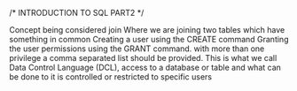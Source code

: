/* INTRODUCTION TO SQL PART2 */

Concept being considered join
	Where we are joining two tables which have something in common
Creating a user using the CREATE command
Granting the user permissions using the GRANT command. with more than one privilege a comma separated list should be provided. This is what we call Data Control Language  (DCL), access to a database or table and what can be done to it is controlled or restricted to specific users
